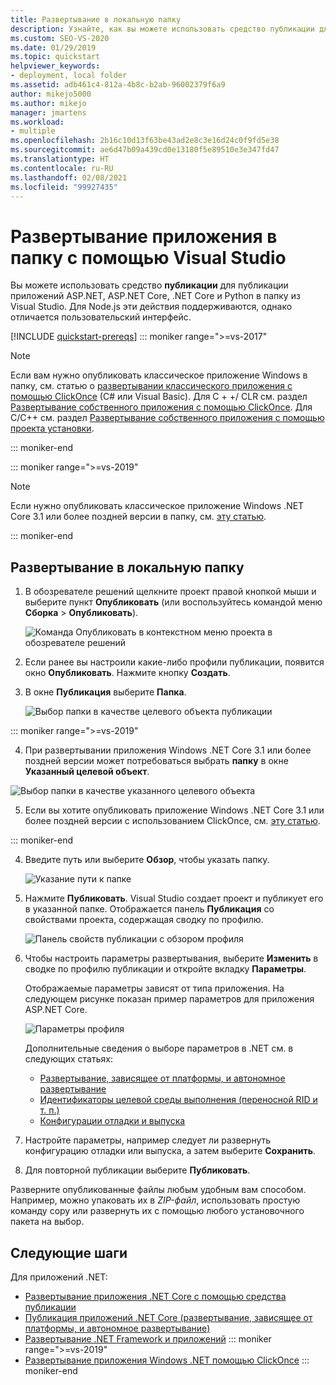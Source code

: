 ```yaml
---
title: Развертывание в локальную папку
description: Узнайте, как вы можете использовать средство публикации для публикации приложений ASP.NET, ASP.NET Core, .NET Core и Python в папку из Visual Studio.
ms.custom: SEO-VS-2020
ms.date: 01/29/2019
ms.topic: quickstart
helpviewer_keywords:
- deployment, local folder
ms.assetid: adb461c4-812a-4b8c-b2ab-96002379f6a9
author: mikejo5000
ms.author: mikejo
manager: jmartens
ms.workload:
- multiple
ms.openlocfilehash: 2b16c10d13f63be43ad2e8c3e16d24c0f9fd5e38
ms.sourcegitcommit: ae6d47b09a439cd0e13180f5e89510e3e347fd47
ms.translationtype: HT
ms.contentlocale: ru-RU
ms.lasthandoff: 02/08/2021
ms.locfileid: "99927435"
---
```

# <a name="deploy-an-app-to-a-folder-using-visual-studio"></a>Развертывание приложения в папку с помощью Visual Studio

Вы можете использовать средство **публикации** для публикации приложений ASP.NET, ASP.NET Core, .NET Core и Python в папку из Visual Studio. Для Node.js эти действия поддерживаются, однако отличается пользовательский интерфейс.

[!INCLUDE [quickstart-prereqs](includes/quickstart-prereqs.md)]
::: moniker range=">=vs-2017"
> [!NOTE]
> Если вам нужно опубликовать классическое приложение Windows в папку, см. статью о [развертывании классического приложения с помощью ClickOnce](how-to-publish-a-clickonce-application-using-the-publish-wizard.md) (C# или Visual Basic). Для C + +/ CLR см. раздел [Развертывание собственного приложения с помощью ClickOnce](/cpp/windows/clickonce-deployment-for-visual-cpp-applications). Для C/C++ см. раздел [Развертывание собственного приложения с помощью проекта установки](/cpp/windows/walkthrough-deploying-a-visual-cpp-application-by-using-a-setup-project).

::: moniker-end

::: moniker range=">=vs-2019"
> [!NOTE]
> Если нужно опубликовать классическое приложение Windows .NET Core 3.1 или более поздней версии в папку, см. [эту статью](quickstart-deploy-using-clickonce-folder.md).

::: moniker-end

## <a name="deploy-to-a-local-folder"></a>Развертывание в локальную папку

1. В обозревателе решений щелкните проект правой кнопкой мыши и выберите пункт **Опубликовать** (или воспользуйтесь командой меню **Сборка** > **Опубликовать**).

    ![Команда Опубликовать в контекстном меню проекта в обозревателе решений](../deployment/media/quickstart-publish.png "Выбор команды Опубликовать")

1. Если ранее вы настроили какие-либо профили публикации, появится окно **Опубликовать**. Нажмите кнопку **Создать**.

1. В окне **Публикация** выберите **Папка**.

    ![Выбор папки в качестве целевого объекта публикации](../deployment/media/quickstart-publish-folder-new.png "Выбор папки")

::: moniker range=">=vs-2019"

4. При развертывании приложения Windows .NET Core 3.1 или более поздней версии может потребоваться выбрать **папку** в окне **Указанный целевой объект**.

![Выбор папки в качестве указанного целевого объекта](../deployment/media/quickstart-publish-folder-targets.png "Выбор указанного целевого объекта")

5. Если вы хотите опубликовать приложение Windows .NET Core 3.1 или более поздней версии с использованием ClickOnce, см. [эту статью](quickstart-deploy-using-clickonce-folder.md).

 ::: moniker-end

4. Введите путь или выберите **Обзор**, чтобы указать папку.

    ![Указание пути к папке](../deployment/media/quickstart-publish-folder-path.png "Выбор папки")

1. Нажмите **Публиковать**. Visual Studio создает проект и публикует его в указанной папке. Отображается панель **Публикация** со свойствами проекта, содержащая сводку по профилю.

    ![Панель свойств публикации с обзором профиля](../deployment/media/quickstart-publish-folder-summary.png)

1. Чтобы настроить параметры развертывания, выберите **Изменить** в сводке по профилю публикации и откройте вкладку **Параметры**.

   Отображаемые параметры зависят от типа приложения. На следующем рисунке показан пример параметров для приложения ASP.NET Core.

    ![Параметры профиля](../deployment/media/quickstart-profile-settings.png "Параметры профиля")

    Дополнительные сведения о выборе параметров в .NET см. в следующих статьях:

    - [Развертывание, зависящее от платформы, и автономное развертывание](/dotnet/core/deploying/)
    - [Идентификаторы целевой среды выполнения (переносной RID и т. п.)](/dotnet/core/rid-catalog)
    - [Конфигурации отладки и выпуска](../ide/understanding-build-configurations.md)

1. Настройте параметры, например следует ли развернуть конфигурацию отладки или выпуска, а затем выберите **Сохранить**.

1. Для повторной публикации выберите **Публиковать**.

Разверните опубликованные файлы любым удобным вам способом. Например, можно упаковать их в *ZIP-файл*, использовать простую команду copy или развернуть их с помощью любого установочного пакета на выбор.

## <a name="next-steps"></a>Следующие шаги

Для приложений .NET:

- [Развертывание приложения .NET Core с помощью средства публикации](/dotnet/core/deploying/deploy-with-vs)
- [Публикация приложений .NET Core (развертывание, зависящее от платформы, и автономное развертывание)](/dotnet/core/deploying/)
- [Развертывание .NET Framework и приложений](/dotnet/framework/deployment/)
::: moniker range=">=vs-2019"
- [Развертывание приложения Windows .NET помощью ClickOnce](quickstart-deploy-using-clickonce-folder.md)
 ::: moniker-end
